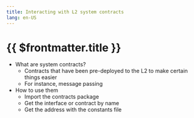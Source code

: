 ```yaml
---
title: Interacting with L2 system contracts
lang: en-US
---
```


# {{ $frontmatter.title }}

- What are system contracts?
  - Contracts that have been pre-deployed to the L2 to make certain things easier
  - For instance, message passing
- How to use them
  - Import the contracts package
  - Get the interface or contract by name
  - Get the address with the constants file
